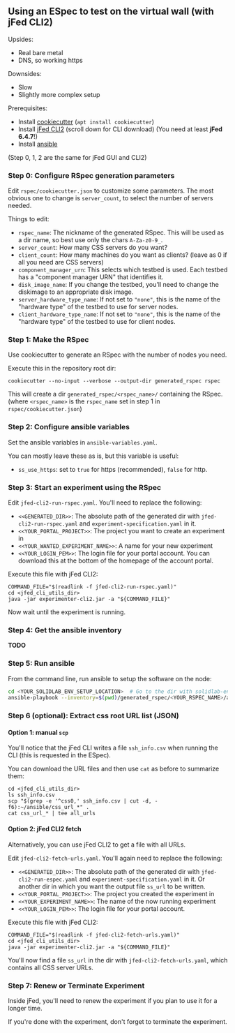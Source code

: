 
## Using an ESpec to test on the virtual wall (with jFed CLI2)

Upsides:
- Real bare metal
- DNS, so working https

Downsides:
- Slow
- Slightly more complex setup

Prerequisites:
- Install [cookiecutter](https://github.com/cookiecutter/cookiecutter#installation) (`apt install cookiecutter`)
- Install [jFed CLI2](https://jfed.ilabt.imec.be/downloads/)  (scroll down for CLI download)  (You need at least **jFed 6.4.7**!)
- Install [ansible](https://docs.ansible.com/ansible/latest/installation_guide/index.html) 

(Step 0, 1, 2 are the same for jFed GUI and CLI2)

### Step 0: Configure RSpec generation parameters

Edit `rspec/cookiecutter.json` to customize some parameters. 
The most obvious one to change is `server_count`, to select the number of servers needed. 

Things to edit:
- `rspec_name`: The nickname of the generated RSpec. This will be used as a dir name, so best use only the chars `A-Za-z0-9_`.
- `server_count`: How many CSS servers do you want?
- `client_count`: How many machines do you want as clients? (leave as 0 if all you need are CSS servers)
- `component_manager_urn`: This selects which testbed is used. Each testbed has a "component manager URN" that identifies it.
- `disk_image_name`: If you change the testbed, you'll need to change the diskimage to an appropriate disk image.
- `server_hardware_type_name`: If not set to `"none"`, this is the name of the "hardware type" of the testbed to use for server nodes. 
- `client_hardware_type_name`: If not set to `"none"`, this is the name of the "hardware type" of the testbed to use for client nodes. 

### Step 1: Make the RSpec

Use cookiecutter to generate an RSpec with the number of nodes you need.

Execute this in the repository root dir:

```shell
cookiecutter --no-input --verbose --output-dir generated_rspec rspec
```

This will create a dir `generated_rspec/<rspec_name>/` containing the RSpec. (where `<rspec_name>` is the `rspec_name` set in step 1 in `rspec/cookiecutter.json`)

### Step 2: Configure ansible variables

Set the ansible variables in `ansible-variables.yaml`.

You can mostly leave these as is, but this variable is useful:
- `ss_use_https`: set to `true` for https (recommended), `false` for http.

### Step 3: Start an experiment using the RSpec

Edit `jfed-cli2-run-rspec.yaml`. You'll need to replace the following:
- `<<GENERATED_DIR>>`: The absolute path of the generated dir with `jfed-cli2-run-rspec.yaml` and `experiment-specification.yaml` in it.
- `<<YOUR_PORTAL_PROJECT>>`: The project you want to create an experiment in
- `<<YOUR_WANTED_EXPERIMENT_NAME>>`: A name for your new experiment
- `<<YOUR_LOGIN_PEM>>`: The login file for your portal account. You can download this at the bottom of the homepage of the account portal.

Execute this file with jFed CLI2:
```shell
COMMAND_FILE="$(readlink -f jfed-cli2-run-rspec.yaml)" 
cd <jfed_cli_utils_dir>
java -jar experimenter-cli2.jar -a "${COMMAND_FILE}"
```

Now wait until the experiment is running.

### Step 4: Get the ansible inventory

**TODO**

### Step 5: Run ansible

From the command line, run ansible to setup the software on the node:

```bash
cd <YOUR_SOLIDLAB_ENV_SETUP_LOCATION>  # Go to the dir with solidlab-env-setup
ansible-playbook --inventory=$(pwd)/generated_rspec/<YOUR_RSPEC_NAME>/ansible-hosts -v playbook.yaml
```

### Step 6 (optional): Extract css root URL list (JSON) 

#### Option 1: manual `scp`

You'll notice that the jFed CLI writes a file `ssh_info.csv` when running the CLI (this is requested in the ESpec).

You can download the URL files and then use `cat` as before to summarize them:
```shell
cd <jfed_cli_utils_dir>
ls ssh_info.csv
scp "$(grep -e '^css0,' ssh_info.csv | cut -d, -f6):~/ansible/css_url_*" .
cat css_url_* | tee all_urls
```

#### Option 2: jFed CLI2 fetch

Alternatively, you can use jFed CLI2 to get a file with all URLs.

Edit `jfed-cli2-fetch-urls.yaml`. You'll again need to replace the following:
- `<<GENERATED_DIR>>`: The absolute path of the generated dir with `jfed-cli2-run-espec.yaml` and `experiment-specification.yaml` in it. Or another dir in which you want the output file `ss_url` to be written.
- `<<YOUR_PORTAL_PROJECT>>`: The project you created the experiment in
- `<<YOUR_EXPERIMENT_NAME>>`: The name of the now running experiment
- `<<YOUR_LOGIN_PEM>>`: The login file for your portal account.

Execute this file with jFed CLI2:
```shell
COMMAND_FILE="$(readlink -f jfed-cli2-fetch-urls.yaml)" 
cd <jfed_cli_utils_dir>
java -jar experimenter-cli2.jar -a "${COMMAND_FILE}"
```

You'll now find a file `ss_url` in the dir with `jfed-cli2-fetch-urls.yaml`, which contains all CSS server URLs.

### Step 7: Renew or Terminate Experiment

Inside jFed, you'll need to renew the experiment if you plan to use it for a longer time.

If you're done with the experiment, don't forget to terminate the experiment.
